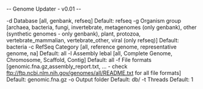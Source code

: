  -- Genome Updater - v0.01 --

 -d Database [all, genbank, refseq]
        Default: refseq
 -g Organism group [archaea, bacteria, fungi, invertebrate, metagenomes (only genbank), other (synthetic genomes - only genbank), plant, protozoa, vertebrate_mammalian, vertebrate_other, viral (only refseq)]
        Default: bacteria
 -c RefSeq Category [all, reference genome, representative genome, na]
        Default: all
 -l Assembly lebal [all, Complete Genome, Chromosome, Scaffold, Contig]
        Default: all
 -f File formats [genomic.fna.gz,assembly_report.txt, ... - check ftp://ftp.ncbi.nlm.nih.gov/genomes/all/README.txt for all file formats]
        Default: genomic.fna.gz
 -o Output folder
        Default: db/
 -t Threads
        Default: 1
